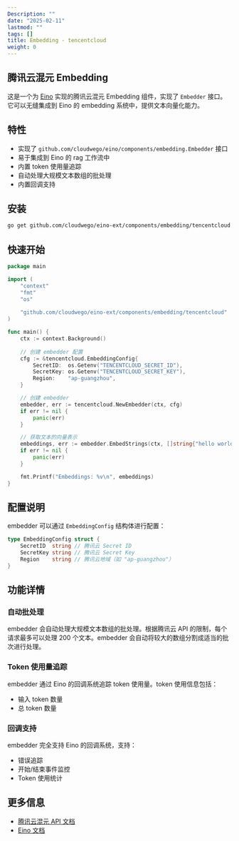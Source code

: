 ```yaml
---
Description: ""
date: "2025-02-11"
lastmod: ""
tags: []
title: Embedding - tencentcloud
weight: 0
---
```


## 腾讯云混元 Embedding

这是一个为 [Eino](https://github.com/cloudwego/eino) 实现的腾讯云混元 Embedding 组件，实现了 `Embedder` 接口。它可以无缝集成到 Eino 的 embedding 系统中，提供文本向量化能力。

## 特性

- 实现了 `github.com/cloudwego/eino/components/embedding.Embedder` 接口
- 易于集成到 Eino 的 rag 工作流中
- 内置 token 使用量追踪
- 自动处理大规模文本数组的批处理
- 内置回调支持

## 安装

```bash
go get github.com/cloudwego/eino-ext/components/embedding/tencentcloud
```

## 快速开始

```go
package main

import (
    "context"
    "fmt"
    "os"
    
    "github.com/cloudwego/eino-ext/components/embedding/tencentcloud"
)

func main() {
    ctx := context.Background()
    
    // 创建 embedder 配置
    cfg := &tencentcloud.EmbeddingConfig{
        SecretID:  os.Getenv("TENCENTCLOUD_SECRET_ID"),
        SecretKey: os.Getenv("TENCENTCLOUD_SECRET_KEY"),
        Region:    "ap-guangzhou",
    }

    // 创建 embedder
    embedder, err := tencentcloud.NewEmbedder(ctx, cfg)
    if err != nil {
        panic(err)
    }

    // 获取文本的向量表示
    embeddings, err := embedder.EmbedStrings(ctx, []string{"hello world", "bye world"})
    if err != nil {
        panic(err)
    }

    fmt.Printf("Embeddings: %v\n", embeddings)
}
```

## 配置说明

embedder 可以通过 `EmbeddingConfig` 结构体进行配置：

```go
type EmbeddingConfig struct {
    SecretID  string // 腾讯云 Secret ID
    SecretKey string // 腾讯云 Secret Key
    Region    string // 腾讯云地域（如 "ap-guangzhou"）
}
```

## 功能详情

### 自动批处理

embedder 会自动处理大规模文本数组的批处理。根据腾讯云 API 的限制，每个请求最多可以处理 200 个文本。embedder 会自动将较大的数组分割成适当的批次进行处理。

### Token 使用量追踪

embedder 通过 Eino 的回调系统追踪 token 使用量。token 使用信息包括：
- 输入 token 数量
- 总 token 数量

### 回调支持

embedder 完全支持 Eino 的回调系统，支持：
- 错误追踪
- 开始/结束事件监控
- Token 使用统计

## 更多信息

- [腾讯云混元 API 文档](https://cloud.tencent.com/document/product/1729/102832)
- [Eino 文档](https://github.com/cloudwego/eino) 